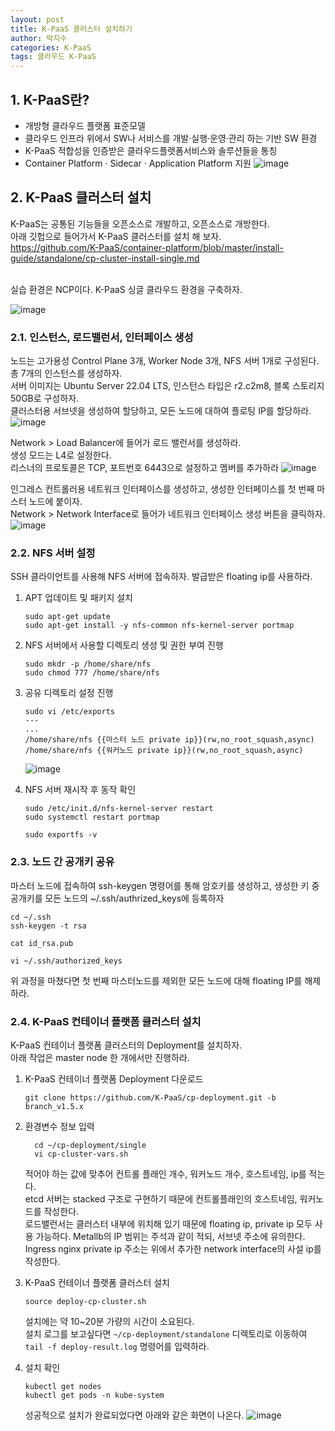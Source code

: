 ```yaml
---
layout: post
title: K-PaaS 클러스터 설치하기
author: 박지수
categories: K-PaaS
tags: 클라우드 K-PaaS
---
```


## 1. K-PaaS란?
- 개방형 클라우드 플랫폼 표준모델
- 클라우드 인프라 위에서 SW나 서비스를 개발·실행·운영·관리 하는 기반 SW 환경
- K-PaaS 적합성을 인증받은 클라우드플랫폼서비스와 솔루션들을 통칭
- Container Platform · Sidecar · Application Platform 지원
![image](https://github.com/user-attachments/assets/bd861c42-88e6-459e-a2bb-339616627e2f)

## 2. K-PaaS 클러스터 설치
K-PaaS는 공통된 기능들을 오픈소스로 개발하고, 오픈소스로 개방한다.  
아래 깃헙으로 들어가서 K-PaaS 클러스터를 설치 해 보자.  
https://github.com/K-PaaS/container-platform/blob/master/install-guide/standalone/cp-cluster-install-single.md  

<br/>
실습 환경은 NCP이다.  
K-PaaS 싱글 클라우드 환경을 구축하자.  

![image](https://github.com/user-attachments/assets/37d968f2-a2cd-45e4-9963-d0770dd9ea84)

### 2.1. 인스턴스, 로드밸런서, 인터페이스 생성
노드는 고가용성 Control Plane 3개, Worker Node 3개, NFS 서버 1개로 구성된다. 총 7개의 인스턴스를 생성하자.  
서버 이미지는 Ubuntu Server 22.04 LTS, 인스턴스 타입은 r2.c2m8, 블록 스토리지 50GB로 구성하자.  
클러스터용 서브넷을 생성하여 할당하고, 모든 노드에 대하여 플로팅 IP를 할당하라.
![image](https://github.com/user-attachments/assets/1208991a-ca45-4ae2-841c-5ac29e3bf696)  


Network > Load Balancer에 들어가 로드 밸런서를 생성하라.  
생성 모드는 L4로 설정한다.  
리스너의 프로토콜은 TCP, 포트번호 6443으로 설정하고 멤버를 추가하라
![image](https://github.com/user-attachments/assets/8a0e1789-4972-4d3e-9c9d-6d6bd1ad144f)  

인그레스 컨트롤러용 네트워크 인터페이스를 생성하고, 생성한 인터페이스를 첫 번째 마스터 노드에 붙이자.  
Network > Network Interface로 들어가 네트워크 인터페이스 생성 버튼을 클릭하자.
![image](https://github.com/user-attachments/assets/f29b3985-4652-4cda-be25-dc4f4f7e1949)


### 2.2. NFS 서버 설정
SSH 클라이언트를 사용해 NFS 서버에 접속하자. 발급받은 floating ip를 사용하라.  

1. APT 업데이트 및 패키지 설치
   ```
   sudo apt-get update
   sudo apt-get install -y nfs-common nfs-kernel-server portmap
   ```

2. NFS 서버에서 사용할 디렉토리 생성 및 권한 부여 진행
   ```
   sudo mkdr -p /home/share/nfs
   sudo chmod 777 /home/share/nfs
   ```
   

3. 공유 디렉토리 설정 진행
   ```
   sudo vi /etc/exports
   ---
   ...
   /home/share/nfs {{마스터 노드 private ip}}(rw,no_root_squash,async)
   /home/share/nfs {{워커노드 private ip}}(rw,no_root_squash,async)
   ```
   ![image](https://github.com/user-attachments/assets/a9630807-0298-4b6f-a62d-4eb0bb774047)


4. NFS 서버 재시작 후 동작 확인
   ```
   sudo /etc/init.d/nfs-kernel-server restart
   sudo systemctl restart portmap

   sudo exportfs -v
   ```


### 2.3. 노드 간 공개키 공유
마스터 노드에 접속하여 ssh-keygen 명령어를 통해 암호키를 생성하고, 생성한 키 중 공개키를 모든 노드의 ~/.ssh/authrized_keys에 등록하자
```
cd ~/.ssh
ssh-keygen -t rsa

cat id_rsa.pub

vi ~/.ssh/authorized_keys
```
위 과정을 마쳤다면 첫 번째 마스터노드를 제외한 모든 노드에 대해 floating IP를 해제하라.

### 2.4. K-PaaS 컨테이너 플랫폼 클러스터 설치
K-PaaS 컨테이너 플랫폼 클러스터의 Deployment를 설치하자.  
아래 작업은 master node 한 개에서만 진행하라.  

1. K-PaaS 컨테이너 플랫폼 Deployment 다운로드
   ```
   git clone https://github.com/K-PaaS/cp-deployment.git -b branch_v1.5.x
   ```

2. 환경변수 정보 입력
   ```
	 cd ~/cp-deployment/single
	 vi cp-cluster-vars.sh
	 ```
   적어야 하는 값에 맞추어 컨트롤 플래인 개수, 워커노드 개수, 호스트네임, ip를 적는다.  
   etcd 서버는 stacked 구조로 구현하기 때문에 컨트롤플래인의 호스트네임, 워커노드를 작성한다.  
   로드밸런서는 클러스터 내부에 위치해 있기 때문에 floating ip, private ip 모두 사용 가능하다.
   Metallb의 IP 범위는 주석과 같이 적되, 서브넷 주소에 유의한다.
   Ingress nginx private ip 주소는 위에서 추가한 network interface의 사설 ip를 작성한다.  
3. K-PaaS 컨테이너 플랫폼 클러스터 설치
	 ```
	 source deploy-cp-cluster.sh
	 ```
   설치에는 약 10~20분 가량의 시간이 소요된다.  
   설치 로그를 보고싶다면 `~/cp-deployment/standalone` 디렉토리로 이동하여 `tail -f deploy-result.log` 명령어를 입력하라.  

4. 설치 확인
	 ```
	 kubectl get nodes
	 kubectl get pods -n kube-system
	 ```
   성공적으로 설치가 완료되었다면 아래와 같은 화면이 나온다.
   ![image](https://github.com/user-attachments/assets/7f9880be-ddc2-4578-9210-54efafda5d35)
